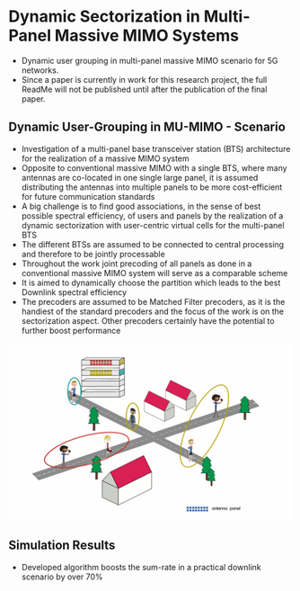 # Dynamic Sectorization in Multi-Panel Massive MIMO Systems
- Dynamic user grouping in multi-panel massive MIMO scenario for 5G networks. 
- Since a paper is currently in work for this research project, the full ReadMe will not be published until after the publication of the final paper.

## Dynamic User-Grouping in MU-MIMO  - Scenario 

- Investigation of a multi-panel base transceiver station (BTS) architecture for the realization of a massive MIMO system
- Opposite to conventional massive MIMO with a single BTS, where many antennas are co-located in one single large panel, it is assumed distributing the antennas into multiple panels to be more cost-efficient for future communication standards
- A big challenge is to find good associations, in the sense of best possible spectral efficiency, of users and panels by the realization of a dynamic sectorization with user-centric virtual cells for the multi-panel BTS
- The different BTSs are assumed to be connected to central processing and therefore to be jointly processable 
- Throughout the work joint precoding of all panels as done in a conventional massive MIMO system will serve as a comparable scheme
- It is aimed to dynamically choose the partition which leads to the best Downlink spectral efficiency
- The precoders are assumed to be Matched Filter precoders, as it is the handiest of the standard precoders and the focus of the work is on the sectorization aspect. Other precoders certainly have the potential to further boost performance

![Farmers Market Finder Demo](ImagesDynamicSec/scenario.gif)


## Simulation Results

- Developed algorithm boosts the sum-rate in a practical downlink scenario by over 70%
